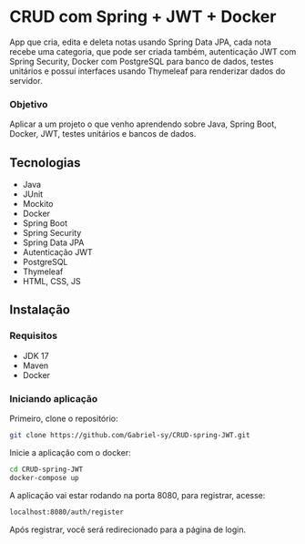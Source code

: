 # CRUD com Spring + JWT + Docker
App que cria, edita e deleta notas usando Spring Data JPA, cada nota recebe uma categoria, que pode ser criada também, autenticação JWT com Spring Security, Docker com PostgreSQL para banco de dados, testes unitários e
possuí interfaces usando Thymeleaf para renderizar dados do servidor.

### Objetivo
Aplicar a um projeto o que venho aprendendo sobre Java, Spring Boot, Docker, JWT, testes unitários e bancos de dados. 

## Tecnologias

- Java
- JUnit
- Mockito
- Docker
- Spring Boot
- Spring Security
- Spring Data JPA
- Autenticação JWT
- PostgreSQL
- Thymeleaf
- HTML, CSS, JS

## Instalação

### Requisitos
- JDK 17
- Maven
- Docker

### Iniciando aplicação

Primeiro, clone o repositório:
```bash
git clone https://github.com/Gabriel-sy/CRUD-spring-JWT.git
```
Inicie a aplicação com o docker:
```bash
cd CRUD-spring-JWT
docker-compose up
```
A aplicação vai estar rodando na porta 8080, para registrar, acesse:
```bash
localhost:8080/auth/register
```
Após registrar, você será redirecionado para a página de login.
